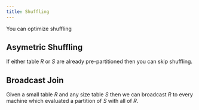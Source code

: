 ```yaml
---
title: Shuffling
---
```


You can optimize shuffling

## Asymetric Shuffling

If either table $R$ or $S$ are already pre-partitioned then you can skip shuffling.

## Broadcast Join

Given a small table $R$ and any size table $S$ then we can broadcast $R$ to every machine which evaluated a partition of $S$ with all of $R$.